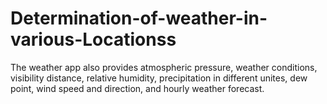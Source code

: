# Determination-of-weather-in-various-Locationss
The weather app also provides atmospheric pressure, weather conditions, visibility distance, relative humidity, precipitation in different unites, dew point, wind speed and direction, and hourly weather forecast.
